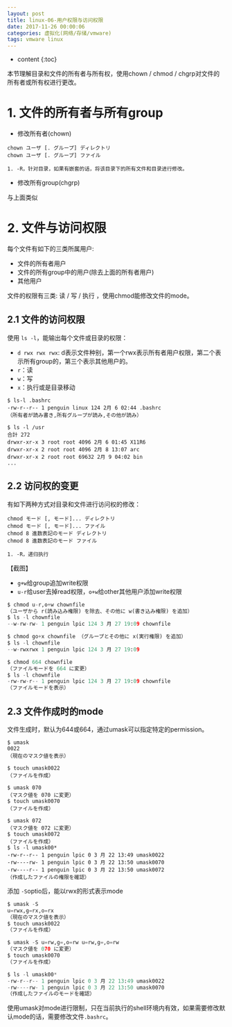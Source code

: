 ```yaml
---
layout: post
title: linux-06-用户权限与访问权限
date: 2017-11-26 00:00:06
categories: 虚拟化(网络/存储/vmware)
tags: vmware linux
---
```

* content
{:toc}


本节理解目录和文件的所有者与所有权，使用chown / chmod / chgrp对文件的所有者或所有权进行更改。

# 1. 文件的所有者与所有group

- 修改所有者(chown)

```
chown ユーザ [. グループ] ディレクトリ 
chown ユーザ [. グループ] ファイル 

1. -R，针对目录，如果有嵌套的话，将该目录下的所有文件和目录进行修改。
```

- 修改所有group(chgrp)

与上面类似


# 2. 文件与访问权限

每个文件有如下的三类所属用户:
- 文件的所有者用户
- 文件的所有group中的用户(除去上面的所有者用户)
- 其他用户

文件的权限有三类: 读 / 写 / 执行 ，使用chmod能修改文件的mode。

## 2.1 文件的访问权限

使用 `ls -l`，能输出每个文件或目录的权限：

- `d rwx rwx rwx`: d表示文件种别，第一个rwx表示所有者用户权限，第二个表示所有group的，第三个表示其他用户的。
- `r`：读
- `w`：写
- `x`：执行或是目录移动

```
$ ls-l .bashrc 
-rw-r--r-- 1 penguin linux 124 2月 6 02:44 .bashrc 
（所有者が読み書き,所有グループが読み,その他が読み）

$ ls -l /usr 
合計 272 
drwxr-xr-x 3 root root 4096 2月 6 01:45 X11R6 
drwxr-xr-x 2 root root 4096 2月 8 13:07 arc 
drwxr-xr-x 2 root root 69632 2月 9 04:02 bin 
...

```

## 2.2 访问权的变更

有如下两种方式对目录和文件进行访问权的修改：

```
chmod モード [, モード]... ディレクトリ 
chmod モード [, モード]... ファイル 
chmod 8 進数表記のモード ディレクトリ 
chmod 8 進数表記のモード ファイル 

1. -R，递归执行
```
【截图】

- `g+w`给group追加write权限
- `u-r`给user去掉read权限，`o+w`给other其他用户添加write权限



```python
$ chmod u-r,o+w chownfile 
（ユーザから r(読み込み権限) を除去、その他に w(書き込み権限) を追加） 
$ ls -l chownfile 
--w-rw-rw- 1 penguin lpic 124 3 月 27 19:09 chownfile 

$ chmod go+x chownfile （グループとその他に x(実行権限) を追加） 
$ ls -l chownfile 
--w-rwxrwx 1 penguin lpic 124 3 月 27 19:09 
```
 

```python
$ chmod 664 chownfile 
（ファイルモードを 664 に変更） 
$ ls -l chownfile 
-rw-rw-r-- 1 penguin lpic 124 3 月 27 19:09 chownfile 
（ファイルモードを表示） 
```

## 2.3 文件作成时的mode

文件生成时，默认为644或664，通过umask可以指定特定的permission。

```
$ umask 
0022 
（現在のマスク値を表示） 

$ touch umask0022 
（ファイルを作成） 

$ umask 070 
（マスク値を 070 に変更） 
$ touch umask0070 
（ファイルを作成） 

$ umask 072 
（マスク値を 072 に変更） 
$ touch umask0072 
（ファイルを作成） 
$ ls -l umask00* 
-rw-r--r-- 1 penguin lpic 0 3 月 22 13:49 umask0022 
-rw----rw- 1 penguin lpic 0 3 月 22 13:50 umask0070 
-rw----r-- 1 penguin lpic 0 3 月 22 13:50 umask0072 
（作成したファイルの権限を確認） 

```

添加 `-S`optio后，能以rwx的形式表示mode

```python
$ umask -S 
u=rwx,g=rx,o=rx 
（現在のマスク値を表示） 
$ touch umask0022 
（ファイルを作成） 

$ umask -S u=rw,g=,o=rw u=rw,g=,o=rw 
（マスク値を 070 に変更） 
$ touch umask0070 
（ファイルを作成） 

$ ls -l umask00* 
-rw-r--r-- 1 penguin lpic 0 3 月 22 13:49 umask0022 
-rw----rw- 1 penguin lpic 0 3 月 22 13:50 umask0070 
（作成したファイルのモードを確認） 
```

使用umask对mode进行限制，只在当前执行的shell环境内有效，如果需要修改默认mode的话，需要修改文件`.bashrc`。